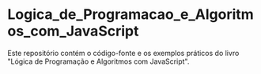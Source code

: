 # Logica_de_Programacao_e_Algoritmos_com_JavaScript
 Este repositório contém o código-fonte e os exemplos práticos do livro "Lógica de Programação e Algoritmos com JavaScript".
